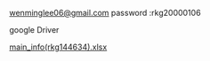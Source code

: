 
wenminglee06@gmail.com
password  :rkg20000106

google Driver


[main_info(rkg144634).xlsx](https://github.com/user-attachments/files/21017801/main_info.rkg144634.xlsx)
